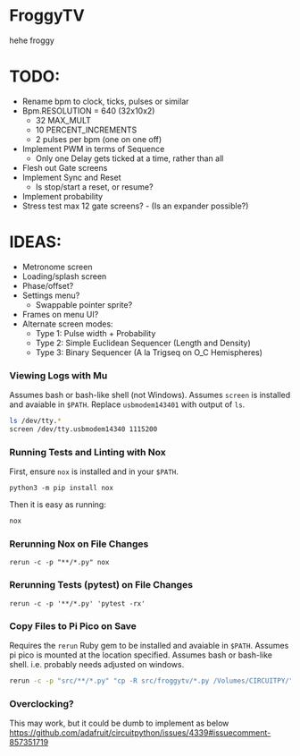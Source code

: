 # FroggyTV

hehe froggy

# TODO:

- Rename bpm to clock, ticks, pulses or similar
- Bpm.RESOLUTION = 640 (32x10x2)
  - 32 MAX_MULT
  - 10 PERCENT_INCREMENTS
  - 2 pulses per bpm (one on one off)
- Implement PWM in terms of Sequence
  - Only one Delay gets ticked at a time, rather than all
- Flesh out Gate screens
- Implement Sync and Reset
  - Is stop/start a reset, or resume?
- Implement probability
- Stress test max 12 gate screens? - (Is an expander possible?)

# IDEAS:

- Metronome screen
- Loading/splash screen
- Phase/offset?
- Settings menu?
  - Swappable pointer sprite?
- Frames on menu UI?
- Alternate screen modes:
  - Type 1: Pulse width + Probability
  - Type 2: Simple Euclidean Sequencer (Length and Density)
  - Type 3: Binary Sequencer (A la Trigseq on O_C Hemispheres)

### Viewing Logs with Mu

Assumes bash or bash-like shell (not Windows).
Assumes `screen` is installed and avaiable in `$PATH`.
Replace `usbmodem143401` with output of `ls`.

```bash
ls /dev/tty.*
screen /dev/tty.usbmodem14340 1115200
```

### Running Tests and Linting with Nox

First, ensure `nox` is installed and in your `$PATH`.

```
python3 -m pip install nox
```

Then it is easy as running:

```bash
nox
```

### Rerunning Nox on File Changes

```
rerun -c -p "**/*.py" nox
```

### Rerunning Tests (pytest) on File Changes

```
rerun -c -p '**/*.py' 'pytest -rx'
```

### Copy Files to Pi Pico on Save

Requires the `rerun` Ruby gem to be installed and avaiable in `$PATH`.
Assumes pi pico is mounted at the location specified.
Assumes bash or bash-like shell. i.e. probably needs adjusted on windows.

```bash
rerun -c -p "src/**/*.py" "cp -R src/froggytv/*.py /Volumes/CIRCUITPY/"
```

### Overclocking?

This may work, but it could be dumb to implement as below
https://github.com/adafruit/circuitpython/issues/4339#issuecomment-857351719
